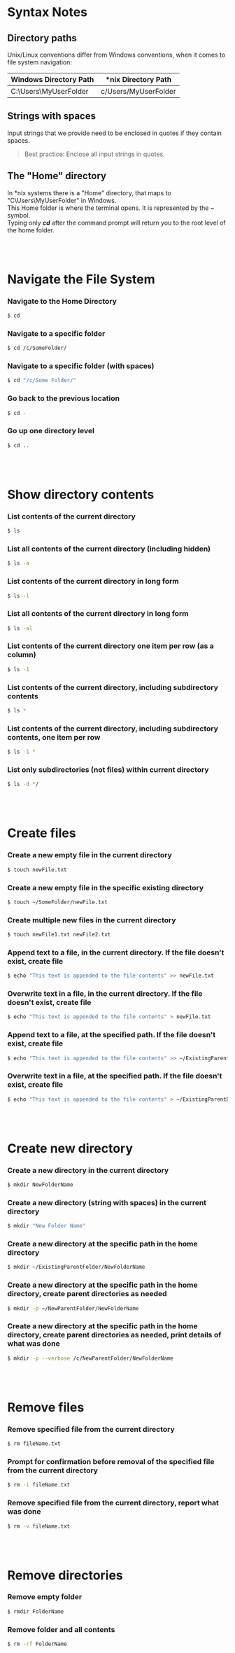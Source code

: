 # Syntax Notes
## Directory paths
Unix/Linux conventions differ from Windows conventions, when it comes to file system navigation:

Windows Directory Path | *nix Directory Path
-|-
C:\Users\MyUserFolder | c/Users/MyUserFolder

## Strings with spaces
Input strings that we provide need to be enclosed in quotes if they contain spaces. 
> Best practice: Enclose all input strings in quotes.

## The "Home" directory
In \*nix systems there is a "Home" directory, that maps to "C\Users\MyUserFolder" in Windows.  
This Home folder is where the terminal opens. It is represented by the ~ symbol.  
Typing only _**cd**_ after the command prompt will return you to the root level of the home folder.

<br>
<br>

# Navigate the File System
### Navigate to the Home Directory
```bash
$ cd
```
### Navigate to a specific folder
```bash
$ cd /c/SomeFolder/
```
### Navigate to a specific folder (with spaces)
```bash
$ cd "/c/Some Folder/"
```
### Go back to the previous location
```bash
$ cd -
```
### Go up one directory level
```bash
$ cd ..
```

<br>
<br>

# Show directory contents
### List contents of the current directory
```bash
$ ls
```
### List all contents of the current directory (including hidden)
```bash
$ ls -a
```
### List contents of the current directory in long form
```bash
$ ls -l
```
### List all contents of the current directory in long form
```bash
$ ls -al
```
### List contents of the current directory one item per row (as a column)
```bash
$ ls -1
```
### List contents of the current directory, including subdirectory contents
```bash
$ ls *
```
### List contents of the current directory, including subdirectory contents, one item per row
```bash
$ ls -1 *
```
### List only subdirectories (not files) within current directory 
```bash
$ ls -d */
```

<br>
<br>

# Create files
### Create a new empty file in the current directory
```bash
$ touch newFile.txt
```
### Create a new empty file in the specific existing directory
```bash
$ touch ~/SomeFolder/newFile.txt
```
### Create multiple new files in the current directory
```bash
$ touch newFile1.txt newFile2.txt
```
### Append text to a file, in the current directory. If the file doesn't exist, create file
```bash
$ echo "This text is appended to the file contents" >> newFile.txt
```
### Overwrite text in a file, in the current directory. If the file doesn't exist, create file
```bash
$ echo "This text is appended to the file contents" > newFile.txt
```
### Append text to a file, at the specified path. If the file doesn't exist, create file
```bash
$ echo "This text is appended to the file contents" >> ~/ExistingParentDirectory/newFile.txt
```
### Overwrite text in a file, at the specified path. If the file doesn't exist, create file
```bash
$ echo "This text is appended to the file contents" > ~/ExistingParentDirectory/newFile.txt
```

<br>
<br>

# Create new directory
### Create a new directory in the current directory
```bash
$ mkdir NewFolderName
```
### Create a new directory (string with spaces) in the current directory 
```bash
$ mkdir "New Folder Name"
```
### Create a new directory at the specific path in the home directory
```bash
$ mkdir ~/ExistingParentFolder/NewFolderName
```
### Create a new directory at the specific path in the home directory, create parent directories as needed
```bash
$ mkdir -p ~/NewParentFolder/NewFolderName
```
### Create a new directory at the specific path in the home directory, create parent directories as needed, print details of what was done
```bash
$ mkdir -p --verbose /c/NewParentFolder/NewFolderName
```

<br>
<br>

# Remove files
### Remove specified file from the current directory
```bash
$ rm fileName.txt
```
### Prompt for confirmation before removal of the specified file from the current directory
```bash
$ rm -i fileName.txt
```
### Remove specified file from the current directory, report what was done
```bash
$ rm -v fileName.txt
```

<br>
<br>

# Remove directories
### Remove empty folder
```bash
$ rmdir FolderName
```
### Remove folder and all contents
```bash
$ rm -rf FolderName
```
